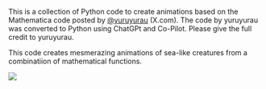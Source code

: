 This is a collection of Python code to create animations based on the Mathematica 
code posted by [@yuruyurau](https://x.com/yuruyurau) (X.com). The code by yuruyurau
was converted to Python using ChatGPt and Co-Pilot. Please give the full credit to 
yuruyurau. 

This code  creates mesmerazing animations of  sea-like creatures from a  combinatiion of 
mathematical functions.

![](https://github.com/SmaniaD/Marine-Life-yuruyurau/blob/main/yuruyurau3.gif)
